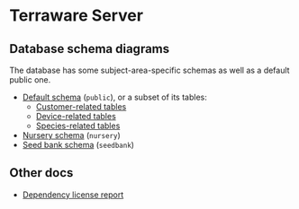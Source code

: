 # Terraware Server

## Database schema diagrams

The database has some subject-area-specific schemas as well as a default public one.

* [Default schema](schema/all/public/relationships.html) (`public`), or a subset of its tables:
  * [Customer-related tables](schema/customer/public/relationships.html)
  * [Device-related tables](schema/device/public/relationships.html)
  * [Species-related tables](schema/species/public/relationships.html)
* [Nursery schema](schema/all/nursery/relationships.html) (`nursery`)
* [Seed bank schema](schema/all/seedbank/relationships.html) (`seedbank`)

## Other docs

* [Dependency license report](license-report/index.html)
